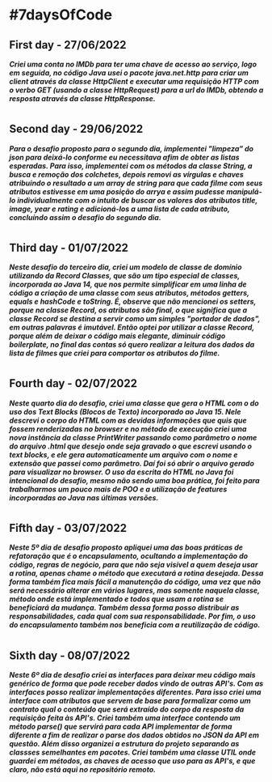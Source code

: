 # #7daysOfCode

## First day - 27/06/2022

***Criei uma conta no IMDb para ter uma chave de acesso ao serviço, logo em seguida, no código Java usei o pacote java.net.http para criar um client através da classe HttpClient e executar uma requisição HTTP com o verbo GET (usando a classe HttpRequest) para a url do IMDb, obtendo a resposta através da classe HttpResponse.***

#

## Second day - 29/06/2022

***Para o desafio proposto para o segundo dia, implementei "limpeza" do json para deixá-lo conforme eu necessitava afim de obter as listas esperadas. Para isso, implementei com os métodos da classe String, a busca e remoção dos colchetes, depois removi as vírgulas e chaves atribuindo o resultado a um array de string para que cada filme com seus atributos estivesse em uma posição do arrya e assim pudesse manipulá-lo individualmente com o intuíto de buscar os valores dos atributos title, image, year e rating e adicioná-los a uma lista de cada atributo, concluíndo assim o desafio do segundo dia.***

#

## Third day - 01/07/2022

***Neste desafio do terceiro dia, criei um modelo de classe de domínio utilizando da Record Classes, que são um tipo especial de classes, incorporada ao Java 14, que nos permite simplificar em uma linha de código a criação de uma classe com seus atributos, métodos getters, equals e hashCode e toString. É, observe que não mencionei os setters, porque na classe Record, os atributos são final, o que significa que a classe Record se destina a servir como um simples "portador de dados", em outras palavras é imutável. Então optei por utilizar a classe Record, porque além de deixar o código mais elegante, diminuir código boilerplate, no final das contas só quero realizar a leitura dos dados da lista de filmes que criei para comportar os atributos do filme.***

#

## Fourth day - 02/07/2022

***Neste quarto dia do desafio, criei uma classe que gera o HTML com o do uso dos Text Blocks (Blocos de Texto) incorporado ao Java 15. Nele descrevi o corpo do HTML com as devidas informações que quis que fossem renderizadas no browser e no método de execução criei uma nova instância da classe PrintWriter passando como parâmetro o nome do arquivo .html que desejo onde seja gravado o que escrevi usando o text blocks, e ele gera automaticamente um arquivo com o nome e extensão que passei como parâmetro. Daí foi só abrir o arquivo gerado para visualizar no browser. O uso da escrita do HTML no Java foi intencional do desafio, mesmo não sendo uma boa prática, foi feito para trabalharmos um pouco mais de POO e a utilização de features incorporadas ao Java nas últimas versões.***

#

## Fifth day - 03/07/2022

***Neste 5º dia de desafio proposto apliquei uma das boas práticas de refatoração que é o encapsulamento, ocultando a implementação do código, regras de negócio, para que não seja visível a quem deseja usar a rotina, apenas chame o método que executará a rotina desejada. Dessa forma também fica mais fácil a manutenção do código, uma vez que não será necessário alterar em vários lugares, mas somente naquela classe, método onde está implementado e todos que usam a rotina se beneficiará da mudança. Também dessa forma posso distribuir as responsabilidades, cada qual com sua responsabilidade. Por fim, o uso do encapsulamento também nos beneficia com a reutilização de código.***

#

## Sixth day - 08/07/2022

***Neste 6º dia de desafio criei as interfaces para deixar meu código mais genérico de forma que pode receber dados vindo de  outras API's. Com as interfaces posso realizar implementações diferentes. Para isso criei uma interface com atributos que servem de base para formalizar como um contrato qual o conteúdo que será extraído do corpo da resposta da requisição feita às API's. Criei também uma interface contendo um método parse() que servirá para cada API implementar de forma diferente a fim de realizar o parse dos dados obtidos no JSON da API em questão. Além disso organizei a estrutura do projeto separando as classses semelhantes em pacotes. Criei também uma classe UTIL onde guardei em métodos, as chaves de acesso que uso para as API's, e que claro, não está aqui no repositório remoto.***